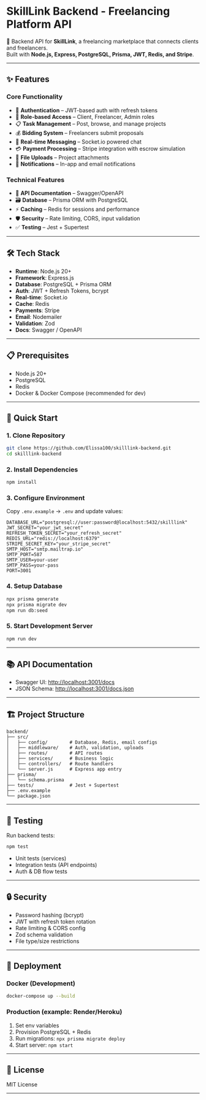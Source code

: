 # SkillLink Backend - Freelancing Platform API

🚀 Backend API for **SkillLink**, a freelancing marketplace that connects clients and freelancers.  
Built with **Node.js, Express, PostgreSQL, Prisma, JWT, Redis, and Stripe**.

---

## ✨ Features

### Core Functionality
- 🔐 **Authentication** – JWT-based auth with refresh tokens
- 👥 **Role-based Access** – Client, Freelancer, Admin roles
- 📋 **Task Management** – Post, browse, and manage projects
- 💰 **Bidding System** – Freelancers submit proposals
- 💬 **Real-time Messaging** – Socket.io powered chat
- 💳 **Payment Processing** – Stripe integration with escrow simulation
- 📂 **File Uploads** – Project attachments
- 🔔 **Notifications** – In-app and email notifications

### Technical Features
- 📖 **API Documentation** – Swagger/OpenAPI
- 🗃 **Database** – Prisma ORM with PostgreSQL
- ⚡ **Caching** – Redis for sessions and performance
- 🛡 **Security** – Rate limiting, CORS, input validation
- ✅ **Testing** – Jest + Supertest

---

## 🛠 Tech Stack

- **Runtime**: Node.js 20+
- **Framework**: Express.js
- **Database**: PostgreSQL + Prisma ORM
- **Auth**: JWT + Refresh Tokens, bcrypt
- **Real-time**: Socket.io
- **Cache**: Redis
- **Payments**: Stripe
- **Email**: Nodemailer
- **Validation**: Zod
- **Docs**: Swagger / OpenAPI

---

## 📋 Prerequisites

- Node.js 20+
- PostgreSQL
- Redis
- Docker & Docker Compose (recommended for dev)

---

## 🚀 Quick Start

### 1. Clone Repository
```bash
git clone https://github.com/Elissa100/skilllink-backend.git
cd skilllink-backend
````

### 2. Install Dependencies

```bash
npm install
```

### 3. Configure Environment

Copy `.env.example` → `.env` and update values:

```env
DATABASE_URL="postgresql://user:password@localhost:5432/skilllink"
JWT_SECRET="your_jwt_secret"
REFRESH_TOKEN_SECRET="your_refresh_secret"
REDIS_URL="redis://localhost:6379"
STRIPE_SECRET_KEY="your_stripe_secret"
SMTP_HOST="smtp.mailtrap.io"
SMTP_PORT=587
SMTP_USER=your-user
SMTP_PASS=your-pass
PORT=3001
```

### 4. Setup Database

```bash
npx prisma generate
npx prisma migrate dev
npm run db:seed
```

### 5. Start Development Server

```bash
npm run dev
```

---

## 📚 API Documentation

* Swagger UI: [http://localhost:3001/docs](http://localhost:3001/docs)
* JSON Schema: [http://localhost:3001/docs.json](http://localhost:3001/docs.json)

---

## 🏗 Project Structure

```
backend/
├── src/
│   ├── config/        # Database, Redis, email configs
│   ├── middleware/    # Auth, validation, uploads
│   ├── routes/        # API routes
│   ├── services/      # Business logic
│   ├── controllers/   # Route handlers
│   └── server.js      # Express app entry
├── prisma/
│   └── schema.prisma
├── tests/             # Jest + Supertest
├── .env.example
└── package.json
```

---

## 🧪 Testing

Run backend tests:

```bash
npm test
```

* Unit tests (services)
* Integration tests (API endpoints)
* Auth & DB flow tests

---

## 🔒 Security

* Password hashing (bcrypt)
* JWT with refresh token rotation
* Rate limiting & CORS config
* Zod schema validation
* File type/size restrictions

---

## 🚀 Deployment

### Docker (Development)

```bash
docker-compose up --build
```

### Production (example: Render/Heroku)

1. Set env variables
2. Provision PostgreSQL + Redis
3. Run migrations: `npx prisma migrate deploy`
4. Start server: `npm start`

---

## 📄 License

MIT License

---

```

